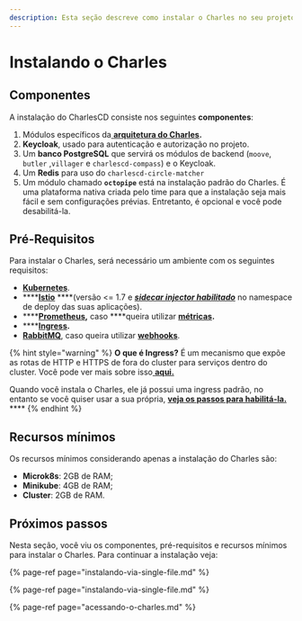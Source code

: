 ```yaml
---
description: Esta seção descreve como instalar o Charles no seu projeto.
---
```


# Instalando o Charles

## Componentes

A instalação do CharlesCD consiste nos seguintes **componentes**:

1. Módulos específicos da[ **arquitetura do Charles**](../../#arquitetura-do-sistema)**.**
2. **Keycloak**, usado para autenticação e autorização no projeto.
3. Um **banco PostgreSQL** que servirá os módulos de backend \(`moove`, `butler` ,`villager` e `charlescd-compass`\) e o Keycloak.
4. Um **Redis** para uso do `charlescd-circle-matcher`
5. Um módulo chamado **`octopipe`** está na instalação padrão do Charles. É uma plataforma nativa criada pelo time para que a instalação seja mais fácil e sem configurações prévias. Entretanto, é opcional e você pode desabilitá-la.

##  Pré-Requisitos

Para instalar o Charles, será necessário um ambiente com os seguintes requisitos:

* [**Kubernetes**](https://kubernetes.io/docs/setup/).
* \*\*\*\*[**Istio**](https://istio.io/archive/) ****\(versão &lt;= 1.7 e [_**sidecar injector habilitado**_](https://istio.io/latest/docs/setup/additional-setup/sidecar-injection/#automatic-sidecar-injection) no namespace de deploy das suas aplicações\).
* \*\*\*\*[**Prometheus**](https://prometheus.io/docs/prometheus/latest/getting_started/)**,** caso ****queira utilizar [**métricas**](../../referencia/metricas/)**.**
* \*\*\*\*[**Ingress**](https://github.com/kubernetes/ingress-nginx)**.**
* [**RabbitMQ**](https://www.rabbitmq.com/#getstarted), caso queira utilizar [**webhooks**](../configuracoes-opcionais/webhooks.md). 

{% hint style="warning" %}
**O que é Ingress?** É um mecanismo que expõe as rotas de HTTP e HTTPS de fora do cluster para serviços dentro do cluster. Você pode ver mais sobre isso[ **aqui.**](https://kubernetes.io/docs/concepts/services-networking/ingress/#what-is-ingress) 

Quando você instala o Charles, ele já possui uma ingress padrão, no entanto se você quiser usar a sua própria, [**veja os passos para habilitá-la.** ](./#ingress)\*\*\*\*
{% endhint %}

## Recursos mínimos

Os recursos mínimos considerando apenas a instalação do Charles são:

* **Microk8s**: 2GB de RAM; 
* **Minikube**: 4GB de RAM;
* **Cluster**: 2GB de RAM.

## Próximos passos 

Nesta seção, você viu os componentes, pré-requisitos e recursos mínimos para instalar o Charles. Para continuar a instalação veja: 

{% page-ref page="instalando-via-single-file.md" %}

{% page-ref page="instalando-via-single-file.md" %}

{% page-ref page="acessando-o-charles.md" %}

